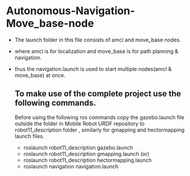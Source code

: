 # Autonomous-Navigation-Move_base-node
+ The launch folder in this file consists of amcl and move_base nodes.
+ where amcl is for localization and move_base is for path planning & navigation.
+ thus the navigation.launch is used to start multiple nodes(amcl & move_base) at once.
  ## To make use of the complete project use the following commands.
  Before using the following ros commands copy the gazebo.launch file outside the folder in Mobile Robot URDF repository to robot11_description folder , similarly for gmapping and hectormapping launch files.
  
  - roslaunch robot11_description gazebo.launch
  - roslaunch robot11_description gmapping.launch (or)
  - roslaunch robot11_description hectormapping.launch
  - roslaunch navigation navigation.launch 
